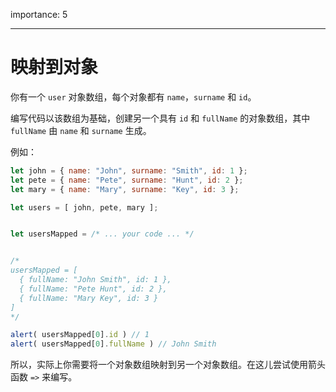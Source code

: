 importance: 5

---

# 映射到对象

你有一个 `user` 对象数组，每个对象都有 `name`，`surname` 和 `id`。

编写代码以该数组为基础，创建另一个具有 `id` 和 `fullName` 的对象数组，其中 `fullName` 由 `name` 和 `surname` 生成。

例如：

```js no-beautify
let john = { name: "John", surname: "Smith", id: 1 };
let pete = { name: "Pete", surname: "Hunt", id: 2 };
let mary = { name: "Mary", surname: "Key", id: 3 };

let users = [ john, pete, mary ];


let usersMapped = /* ... your code ... */


/*
usersMapped = [
  { fullName: "John Smith", id: 1 },
  { fullName: "Pete Hunt", id: 2 },
  { fullName: "Mary Key", id: 3 }
]
*/

alert( usersMapped[0].id ) // 1
alert( usersMapped[0].fullName ) // John Smith
```

所以，实际上你需要将一个对象数组映射到另一个对象数组。在这儿尝试使用箭头函数 `=>` 来编写。
